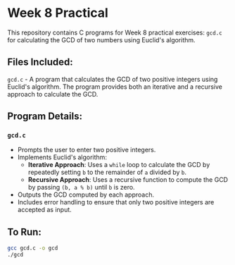 # Week 8 Practical
This repository contains C programs for Week 8 practical exercises: `gcd.c` for calculating the GCD of two numbers using Euclid's algorithm.

## Files Included:
`gcd.c` - A program that calculates the GCD of two positive integers using Euclid's algorithm. The program provides both an iterative and a recursive approach to calculate the GCD.<br/>

## Program Details:
### `gcd.c`
- Prompts the user to enter two positive integers.
- Implements Euclid's algorithm:
  - **Iterative Approach**: Uses a `while` loop to calculate the GCD by repeatedly setting `b` to the remainder of `a` divided by `b`.
  - **Recursive Approach**: Uses a recursive function to compute the GCD by passing `(b, a % b)` until `b` is zero.
- Outputs the GCD computed by each approach.
- Includes error handling to ensure that only two positive integers are accepted as input.

## To Run:
```bash
gcc gcd.c -o gcd
./gcd
```